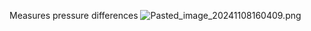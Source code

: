 Measures pressure differences
![Pasted\_image\_20241108160409.png](pasted_image_20241108160409.png)
